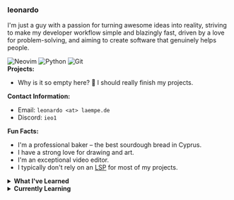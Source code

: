 ### leonardo

I'm just a guy with a passion for turning awesome ideas into reality, striving to make my developer workflow simple and blazingly fast, driven by a love for problem-solving, and aiming to create software that genuinely helps people.

![Neovim](https://img.shields.io/badge/-Neovim-57A143?logo=neovim&logoColor=white)
![Python](https://img.shields.io/badge/-Python-3776AB?logo=python&logoColor=white)
![Git](https://img.shields.io/badge/-Git-F05032?logo=git&logoColor=white)  
**Projects:**

- Why is it so empty here? 🦯 I should really finish my projects.

**Contact Information:**

- Email: `leonardo <at> laempe.de`
- Discord: `ieo1`

**Fun Facts:**

- I'm a professional baker – the best sourdough bread in Cyprus.
- I have a strong love for drawing and art.
- I'm an exceptional video editor.
- I typically don't rely on an [LSP](https://en.wikipedia.org/wiki/Language_Server_Protocol) for most of my projects.

<details>
  <summary><b>What I've Learned</b></summary>
<br>

| date        | skill     |specifics              |
|:------------|:----------|:----------------------|
| Jan 2025    | `markdown`|                       |              
| Jan 2025    | `stow`    |                       |
| Jan 2025    | `git`     |                       |
| Dez 2025    | `tmux`    |                       |
| Dez 2025    | `nvim`    |                       |
| Nov 2024    | `structs` |                       |
| Nov 2024    | `terminal`|                       |
| Oct 2024    | `python`  |                       |

_I’m obsessed with keeping track of everything_ 😅
</details>

<details>
  <summary><b>Currently Learning</b></summary>
<br>

- **GitHub**  
- **Functional Programming**  
- **C**  

</details>

<!---
laempe/laempe is a ✨ special ✨ repository because its `README.md` (this file) appears on your GitHub profile.
You can click the Preview link to take a look at your changes.
--->
